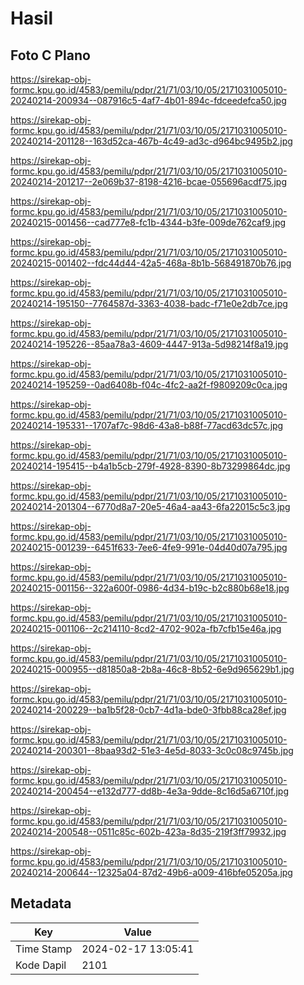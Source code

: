 # Hasil

## Foto C Plano

https://sirekap-obj-formc.kpu.go.id/4583/pemilu/pdpr/21/71/03/10/05/2171031005010-20240214-200934--087916c5-4af7-4b01-894c-fdceedefca50.jpg

https://sirekap-obj-formc.kpu.go.id/4583/pemilu/pdpr/21/71/03/10/05/2171031005010-20240214-201128--163d52ca-467b-4c49-ad3c-d964bc9495b2.jpg

https://sirekap-obj-formc.kpu.go.id/4583/pemilu/pdpr/21/71/03/10/05/2171031005010-20240214-201217--2e069b37-8198-4216-bcae-055696acdf75.jpg

https://sirekap-obj-formc.kpu.go.id/4583/pemilu/pdpr/21/71/03/10/05/2171031005010-20240215-001456--cad777e8-fc1b-4344-b3fe-009de762caf9.jpg

https://sirekap-obj-formc.kpu.go.id/4583/pemilu/pdpr/21/71/03/10/05/2171031005010-20240215-001402--fdc44d44-42a5-468a-8b1b-568491870b76.jpg

https://sirekap-obj-formc.kpu.go.id/4583/pemilu/pdpr/21/71/03/10/05/2171031005010-20240214-195150--7764587d-3363-4038-badc-f71e0e2db7ce.jpg

https://sirekap-obj-formc.kpu.go.id/4583/pemilu/pdpr/21/71/03/10/05/2171031005010-20240214-195226--85aa78a3-4609-4447-913a-5d98214f8a19.jpg

https://sirekap-obj-formc.kpu.go.id/4583/pemilu/pdpr/21/71/03/10/05/2171031005010-20240214-195259--0ad6408b-f04c-4fc2-aa2f-f9809209c0ca.jpg

https://sirekap-obj-formc.kpu.go.id/4583/pemilu/pdpr/21/71/03/10/05/2171031005010-20240214-195331--1707af7c-98d6-43a8-b88f-77acd63dc57c.jpg

https://sirekap-obj-formc.kpu.go.id/4583/pemilu/pdpr/21/71/03/10/05/2171031005010-20240214-195415--b4a1b5cb-279f-4928-8390-8b73299864dc.jpg

https://sirekap-obj-formc.kpu.go.id/4583/pemilu/pdpr/21/71/03/10/05/2171031005010-20240214-201304--6770d8a7-20e5-46a4-aa43-6fa22015c5c3.jpg

https://sirekap-obj-formc.kpu.go.id/4583/pemilu/pdpr/21/71/03/10/05/2171031005010-20240215-001239--6451f633-7ee6-4fe9-991e-04d40d07a795.jpg

https://sirekap-obj-formc.kpu.go.id/4583/pemilu/pdpr/21/71/03/10/05/2171031005010-20240215-001156--322a600f-0986-4d34-b19c-b2c880b68e18.jpg

https://sirekap-obj-formc.kpu.go.id/4583/pemilu/pdpr/21/71/03/10/05/2171031005010-20240215-001106--2c214110-8cd2-4702-902a-fb7cfb15e46a.jpg

https://sirekap-obj-formc.kpu.go.id/4583/pemilu/pdpr/21/71/03/10/05/2171031005010-20240215-000955--d81850a8-2b8a-46c8-8b52-6e9d965629b1.jpg

https://sirekap-obj-formc.kpu.go.id/4583/pemilu/pdpr/21/71/03/10/05/2171031005010-20240214-200229--ba1b5f28-0cb7-4d1a-bde0-3fbb88ca28ef.jpg

https://sirekap-obj-formc.kpu.go.id/4583/pemilu/pdpr/21/71/03/10/05/2171031005010-20240214-200301--8baa93d2-51e3-4e5d-8033-3c0c08c9745b.jpg

https://sirekap-obj-formc.kpu.go.id/4583/pemilu/pdpr/21/71/03/10/05/2171031005010-20240214-200454--e132d777-dd8b-4e3a-9dde-8c16d5a6710f.jpg

https://sirekap-obj-formc.kpu.go.id/4583/pemilu/pdpr/21/71/03/10/05/2171031005010-20240214-200548--0511c85c-602b-423a-8d35-219f3ff79932.jpg

https://sirekap-obj-formc.kpu.go.id/4583/pemilu/pdpr/21/71/03/10/05/2171031005010-20240214-200644--12325a04-87d2-49b6-a009-416bfe05205a.jpg


## Metadata

| Key        | Value               |
| ---------- | ------------------- |
| Time Stamp | 2024-02-17 13:05:41 |
| Kode Dapil | 2101                |




